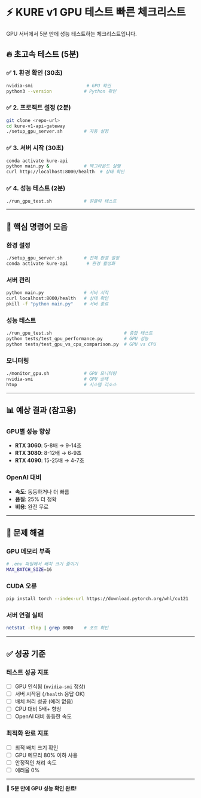 # ⚡ KURE v1 GPU 테스트 빠른 체크리스트

GPU 서버에서 5분 만에 성능 테스트하는 체크리스트입니다.

## 🔥 초고속 테스트 (5분)

### ✅ 1. 환경 확인 (30초)
```bash
nvidia-smi                    # GPU 확인
python3 --version            # Python 확인
```

### ✅ 2. 프로젝트 설정 (2분)
```bash
git clone <repo-url>
cd kure-v1-api-gateway
./setup_gpu_server.sh        # 자동 설정
```

### ✅ 3. 서버 시작 (30초)
```bash
conda activate kure-api
python main.py &             # 백그라운드 실행
curl http://localhost:8000/health  # 상태 확인
```

### ✅ 4. 성능 테스트 (2분)
```bash
./run_gpu_test.sh            # 원클릭 테스트
```

---

## 🎯 핵심 명령어 모음

### 환경 설정
```bash
./setup_gpu_server.sh        # 전체 환경 설정
conda activate kure-api       # 환경 활성화
```

### 서버 관리
```bash
python main.py               # 서버 시작
curl localhost:8000/health   # 상태 확인
pkill -f "python main.py"    # 서버 종료
```

### 성능 테스트
```bash
./run_gpu_test.sh                           # 종합 테스트
python tests/test_gpu_performance.py        # GPU 성능
python tests/test_gpu_vs_cpu_comparison.py  # GPU vs CPU
```

### 모니터링
```bash
./monitor_gpu.sh             # GPU 모니터링
nvidia-smi                   # GPU 상태
htop                         # 시스템 리소스
```

---

## 📊 예상 결과 (참고용)

### GPU별 성능 향상
- **RTX 3060**: 5-8배 → 9-14초
- **RTX 3080**: 8-12배 → 6-9초  
- **RTX 4090**: 15-25배 → 4-7초

### OpenAI 대비
- **속도**: 동등하거나 더 빠름
- **품질**: 25% 더 정확
- **비용**: 완전 무료

---

## 🔧 문제 해결

### GPU 메모리 부족
```bash
# .env 파일에서 배치 크기 줄이기
MAX_BATCH_SIZE=16
```

### CUDA 오류
```bash
pip install torch --index-url https://download.pytorch.org/whl/cu121
```

### 서버 연결 실패
```bash
netstat -tlnp | grep 8000    # 포트 확인
```

---

## ✅ 성공 기준

### 테스트 성공 지표
- [ ] GPU 인식됨 (`nvidia-smi` 정상)
- [ ] 서버 시작됨 (`/health` 응답 OK)
- [ ] 배치 처리 성공 (에러 없음)
- [ ] CPU 대비 5배+ 향상
- [ ] OpenAI 대비 동등한 속도

### 최적화 완료 지표
- [ ] 최적 배치 크기 확인
- [ ] GPU 메모리 80% 이하 사용
- [ ] 안정적인 처리 속도
- [ ] 에러율 0%

---

**🚀 5분 만에 GPU 성능 확인 완료!**
